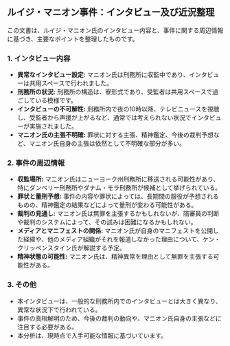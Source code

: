 ## ルイジ・マニオン事件：インタビュー及び近況整理

この文書は、ルイジ・マニオン氏のインタビュー内容と、事件に関する周辺情報に基づき、主要なポイントを整理したものです。

### 1. インタビュー内容

*   **異常なインタビュー設定:** マニオン氏は刑務所に収監中であり、インタビューは共用スペースで行われました。
*   **刑務所の状況:** 刑務所の構造は、寮形式であり、受監者は共用スペースで過ごしている模様です。
*   **インタビューの不可解性:** 刑務所内で夜の10時以降、テレビニュースを視聴し、受監者から声援が上がるなど、通常では考えられない状況でインタビューが実施されました。
*   **マニオン氏の主張不明確:** 罪状に対する主張、精神鑑定、今後の裁判予想など、マニオン氏自身の主張は依然として不明確な部分が多い。

### 2. 事件の周辺情報

*   **収監場所:** マニオン氏はニューヨーク州刑務所に移送される可能性があり、特にダンベリー刑務所やダナム・モラ刑務所が候補として挙げられている。
*   **罪状と量刑予想:** 事件の内容や罪状によっては、長期間の服役が予想されるものの、精神鑑定の結果などによって量刑が変わる可能性がある。
*   **裁判の見通し:** マニオン氏は無罪を主張するかもしれないが、陪審員の判断や裁判のシステムによって、その試みは困難になるかもしれない。
*   **メディアとマニフェストの関係:** マニオン氏が自身のマニフェストを公開した経緯や、他のメディア組織がそれを報道しなかった理由について、ケン・クリッペンスタイン氏が解説する予定。
* **精神状態の可能性:** マニオン氏は、精神異常を理由として無罪を主張する可能性がある。

### 3. その他

*   本インタビューは、一般的な刑務所内でのインタビューとは大きく異なり、異常な状況下で行われている。
*   事件の真相解明のため、今後の裁判の動向や、マニオン氏自身の主張などに注目する必要がある。
*   本分析は、現時点で入手可能な情報に基づいています。